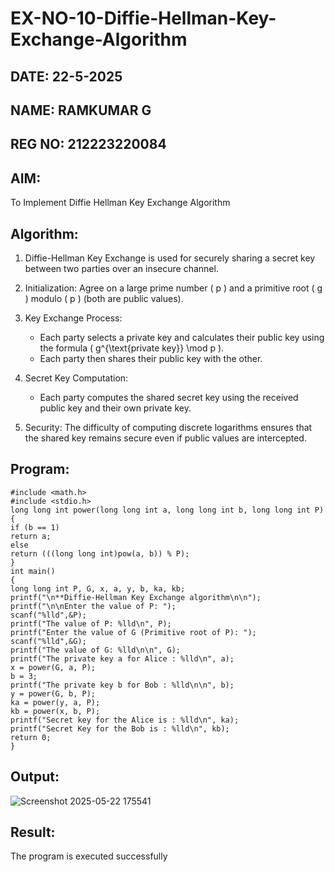 # EX-NO-10-Diffie-Hellman-Key-Exchange-Algorithm

## DATE: 22-5-2025
## NAME: RAMKUMAR G
## REG NO: 212223220084

## AIM:
To Implement Diffie Hellman Key Exchange Algorithm 

## Algorithm:

1. Diffie-Hellman Key Exchange is used for securely sharing a secret key between two parties over an insecure channel.

2. Initialization: Agree on a large prime number \( p \) and a primitive root \( g \) modulo \( p \) (both are public values).

3. Key Exchange Process: 
   - Each party selects a private key and calculates their public key using the formula \( g^{\text{private key}} \mod p \).
   - Each party then shares their public key with the other.

4. Secret Key Computation: 
   - Each party computes the shared secret key using the received public key and their own private key.

5. Security: The difficulty of computing discrete logarithms ensures that the shared key remains secure even if public values are intercepted.

## Program:
```
#include <math.h> 
#include <stdio.h>
long long int power(long long int a, long long int b, long long int P)
{
if (b == 1) 
return a;
else
return (((long long int)pow(a, b)) % P);
}
int main()
{
long long int P, G, x, a, y, b, ka, kb;
printf("\n**Diffie-Hellman Key Exchange algorithm\n\n"); 
printf("\n\nEnter the value of P: ");
scanf("%lld",&P); 
printf("The value of P: %lld\n", P);
printf("Enter the value of G (Primitive root of P): "); 
scanf("%lld",&G);
printf("The value of G: %lld\n\n", G);
printf("The private key a for Alice : %lld\n", a); 
x = power(G, a, P); 
b = 3; 
printf("The private key b for Bob : %lld\n\n", b); 
y = power(G, b, P);
ka = power(y, a, P); 
kb = power(x, b, P); 
printf("Secret key for the Alice is : %lld\n", ka); 
printf("Secret Key for the Bob is : %lld\n", kb);
return 0;
}
```


## Output:

![Screenshot 2025-05-22 175541](https://github.com/user-attachments/assets/492da5ab-616e-4721-96b4-52e5a8bd93f8)



## Result:
  The program is executed successfully

